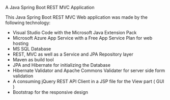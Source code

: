 A Java Spring Boot REST MVC Application

This Java Spring Boot REST MVC Web application was made by the following technology: 

- Visual Studio Code with the Microsoft Java Extension Pack
- Microsoft Azure App Service with a Free App Service Plan for web hosting
- MS SQL Database
- REST, MVC as well as a Service and JPA Repository layer
- Maven as build tool
- JPA and Hibernate for initializing the Database
- Hibernate Validator and Apache Commons Validater for server side form validation
- A consuming jQuery REST API Client in a JSP file for the View part ( GUI )
- Bootstrap for the responsive design

